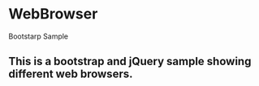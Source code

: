 # WebBrowser
Bootstarp Sample

## This is a bootstrap and jQuery sample showing different web browsers.
